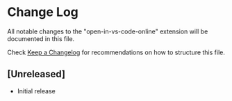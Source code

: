 # Change Log

All notable changes to the "open-in-vs-code-online" extension will be documented in this file.

Check [Keep a Changelog](http://keepachangelog.com/) for recommendations on how to structure this file.

## [Unreleased]

- Initial release
